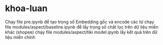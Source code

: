 # khoa-luan
Chạy file pre.ipynb để tạo trọng số Embedding gốc và encode các từ
chạy file modules/aspect/baseline.ipynb để lấy trọng số chắt lọc trên dữ liệu miền khác (shopee)
chạy file modules/aspect/tiki model.ipynb lấy kết quả trên dữ liệu miền chính
